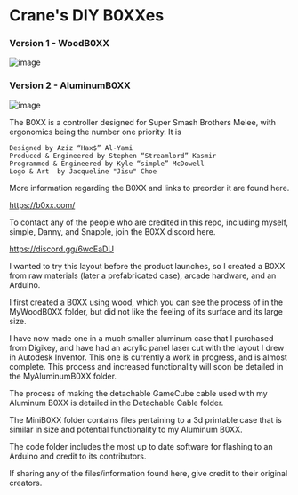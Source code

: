 # Crane's DIY B0XXes
### Version 1 - WoodB0XX
![image](https://i.imgur.com/nWhepdX.jpg)
### Version 2 - AluminumB0XX
![image](https://i.imgur.com/DIVHcBw.jpg)


The B0XX is a controller designed for Super Smash Brothers Melee, with ergonomics being the number one priority. It is

    Designed by Aziz “Hax$” Al-Yami
    Produced & Engineered by Stephen “Streamlord” Kasmir
    Programmed & Engineered by Kyle “simple” McDowell
    Logo & Art  by Jacqueline "Jisu" Choe

More information regarding the B0XX and links to preorder it are found here.

https://b0xx.com/

To contact any of the people who are credited in this repo, including myself, simple, Danny, and Snapple, join the B0XX discord here.

https://discord.gg/6wcEaDU


I wanted to try this layout before the product launches, so I created a B0XX from raw materials (later a prefabricated case), arcade hardware, and an Arduino.

I first created a B0XX using wood, which you can see the process of in the MyWoodB0XX folder, but did not like the feeling of its surface and its large size.

I have now made one in a much smaller aluminum case that I purchased from Digikey, and have had an acrylic panel laser cut with the layout I drew in Autodesk Inventor. This one is currently a work in progress, and is almost complete. This process and increased functionality will soon be detailed in the MyAluminumB0XX folder.

The process of making the detachable GameCube cable used with my Aluminum B0XX is detailed in the Detachable Cable folder. 

The MiniB0XX folder contains files pertaining to a 3d printable case that is similar in size and potential functionality to my Aluminum B0XX. 

The code folder includes the most up to date software for flashing to an Arduino and credit to its contributors.

If sharing any of the files/information found here, give credit to their original creators.
